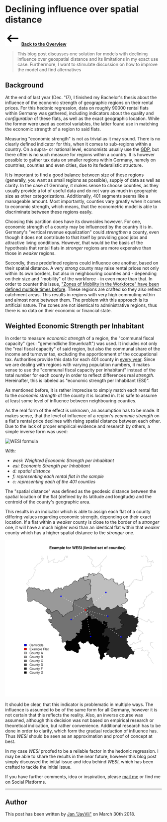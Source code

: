 # Declining influence over spatial distance

![<-](../img/back.svg) **[Back to the Overview](./index.html)**

> This blog post discusses one solution for models with declining influence over
> geospatial distance and its limitations in my exact use case. Furthermore, I
> want to stimulate discussion on how to improve the model and find alternatives

## Background

At the end of last year (Dec. '17), I finished my Bachelor's thesis about the
influence of the economic strength of geographic regions on their rental prices.
For this hedonic regression, data on roughly 90000 rental flats within Germany
was gathered, including indicators about the quality and *configuration* of
these flats, as well as the exact geographic location. While the former were
used as control variables, the latter found use in matching the economic
strength of a region to said flats.

Measuring "economic strength" is not as trivial as it may sound. There is no
clearly defined indicator for this, when it comes to sub-regions within a
country. On a supra- or national level, economists usually use the
[GDP](https://en.wikipedia.org/wiki/Gross_domestic_product), but there often is
no such measure for regions within a country. It is however possible to gather
tax data on smaller regions within Germany, namely on countries, counties and
even cities, due to its federalistic structure.

It is important to find a good balance between size of these regions (generally,
you want as small regions as possible), supply of data as well as clarity. In
the case of Germany, it makes sense to choose counties, as they usually provide
a lot of useful data and do not vary as much in geographic size as other
categorizations. Additionally, 401 segments seems like a manageable amount. Most
importantly, counties vary greatly when it comes to economic strength, which
means, that the econometric model is able to discriminate between these regions
easily.

Choosing this partition does have its downsides however. For one, economic
strength of a county may be influenced by the country it is in. Germany's
"vertical revenue equalization" could *strengthen* a county, even though it does
not contribute to that itself by providing good jobs and attractive living
conditions. However, that would be the basis of the hypothesis that rental flats
in *stronger* regions are more expensive than those in *weaker* regions.

Secondly, these predefined regions could influence one another, based on their
spatial distance. A very *strong* county may raise rental prices not only within
its own borders, but also in neighbouring counties and - depending on their size
and "mobility" of the workforce - in even more than that. In order to counter
this issue,
["Zones of Mobility in the Workforce" have been defined multiple times before](https://doi.org/10.1080/00343404.2014.923093).
These regions are crafted so they also reflect catchment areas. This results in
regions with very high commuting within and almost none between them. The
problem with this approach is its artificial nature. The zones are not identical
to administrative regions, thus there is no data on their economic or financial
state.

## Weighted Economic Strength per Inhabitant

In order to measure *economic strength* of a region, the
"communal fiscal capacity" (ger.: "gemeindliche Steuerkraft") was used. It
includes not only the "real fiscal capacity" of said region, but also the
communal share of the income and turnover tax, excluding the apportionment of
the occupational tax. Authorities provide this data for each 401 county in
[every year](https://www.destatis.de/DE/Publikationen/Thematisch/FinanzenSteuern/AlteAusgaben/RealsteuervergleichAlt.html).
Since we are dealing with regions with varying population numbers, it makes
sense to use the "communal fiscal capacity per inhabitant" instead of the total
number for each county in order to reflect differences real *strength*.
Hereinafter, this is labeled as "economic strength per Inhabitant (ESI)".

As mentioned before, it is rather imprecise to simply match each rental flat to
the *economic strength* of the county it is located in. It is safe to assume at
least some level of influence between neighbouring counties.

As the real form of the effect is unknown, an assumption has to be made. It
makes sense, that the level of influence of a region's *economic strength* on a
flat's rental price declines with rising spatial distance between each other.
Due to the lack of proper empirical evidence and research by others, a simple
inverse form was used:

![WESI formula](https://latex.codecogs.com/gif.latex?wesi_f%3d\sum_{c%3d1}^{401}+\frac{esi_f}{d_{fc}})

*With:*

- *wesi: Weighted Economic Strength per Inhabitant*
- *esi: Economic Strength per Inhabitant*
- *d: spatial distance*
- *f: representing each rental flat in the sample*
- *c: representing each of the 401 counties*

The "spatial distance" was defined as the geodesic distance between the spatial
location of the flat (defined by its latitude and longitude) and the centroid of
the county's geographic area.

This results in an indicator which is able to assign each flat of a county
differing values regarding economic strength, depending on their exact location.
If a flat within a *weaker* county is close to the border of a *stronger* one,
it will have a much higher *wesi* than an identical flat within that *weaker*
county which has a higher spatial distance to the *stronger* one.

![Example case for WESI](./img/wesi.png)

It should be clear, that this indicator is problematic in multiple ways. The
influence is assumed to be of the same form for all Germany, however it is not
certain that this reflects the reality. Also, an inverse course was assumed,
although this decision was not based on empirical research or theoretical
indication, but rather convenience. Additional research has to be done in order
to clarify, which form the gradual reduction of influence has. Thus *WESI*
should be seen as an approximation and proof of concept at best.

In my case *WESI* proofed to be a reliable factor in the hedonic regression. I
may be able to share the results in the near future, however this blog post
simply discussed the initial issue and idea behind *WESI*, which has been
crafted to tackle the initial issue.

If you have further comments, idea or inspiration, please
[mail me](mailto:jayviiATposteoDOTde) or find me on Social Platforms.

---

## Author

This post has been written by [Jan "JayVii"](mailto:jayviiATposteoDOTde) on
March 30th 2018.
